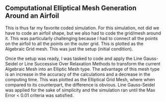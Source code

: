 ## **Computational Elliptical Mesh Generation Around an Airfoil**

This is thus far my favorite coded simulation. For this simulation, not did we have to code an airfoil shape, but we also had to code the grid/mesh around it. 
This was particularly challenging because I had to connect all the points on the airfoil to all the points on the outer grid. 
This is plotted as the Algebraic Grid mesh. 
This was just the setup (initial condition).

Once the setup was ready, I was tasked to code and apply the Line Gauss-Seidel or Line Successive Over Relaxation Methods to transform the current Algebraic Mesh into an 
Elliptic Mesh type. The advantage of this mesh type is an increase in the accuracy of the calculations and a decrease in the computing time. 
This was plotted as the Elliptical Grid Mesh, where when compared to its counterpart, the difference is obvious. 
Line Gauss-Seidel was applied for the sake of simplicity and the simulation ran until the Max Error < 0.01 criteria was satisfied. 



